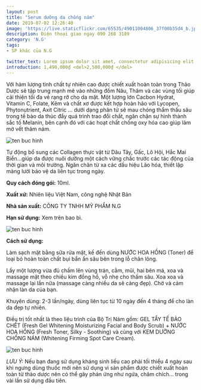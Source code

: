 ```yaml
---
layout: post
title: "Serum dưỡng da chống nám"
date: 2019-07-02 12:26:40
image: 'https://live.staticflickr.com/65535/49011004806_37f00b35d4_b.jpg'
description: Điện thoại giao ngay 090 268 3189
category: 'N.G'
tags:
- SP khác của N.G

twitter_text: Lorem ipsum dolor sit amet, consectetur adipisicing elit.
introduction: 1,490,000₫ <del>2,500,000₫ </del>
---
```


Với hàm lượng tinh chất tự nhiên cao được chiết xuất hoàn toàn trong Thảo Dược sẽ tập trung mạnh mẽ vào những đốm Nâu, Thâm và các vùng tối giúp cải thiện tối đa vẻ rạng rỡ cho da mặt. Một lượng lớn Cacbon Hydrat, Vitamin C, Folate, Kẽm và chất xơ được kết hợp hoàn hảo với Lycopen, Phytonutrient,  Axit Citric ... dưới dạng phân tử sẽ mau chóng thẩm thấu sâu trong tế bào da thúc đẩy quá trình trao đổi chất, ngăn chặn sự hình thành sắc tố Melanin, bên cạnh đó với các hoạt chất chống oxy hóa cao giúp làm mờ vết thâm nám.

![ten buc hinh](https://scontent.fsgn2-2.fna.fbcdn.net/v/t1.0-9/66461441_1333659720121463_118420245579825152_n.jpg?_nc_cat=100&_nc_oc=AQkDc2eACP4piyMsVWdaWAJRbYPYzUldMZNXuJ8PpJaGQI8wC2qU4kEoXxlP4ZBdYJ6_8PEPgToayywNveFU6o-R&_nc_ht=scontent.fsgn2-2.fna&oh=dce3f32a0a3705a4987e6efc9fb0b724&oe=5DA74B71 "ten buc hinh")

Tự động bổ sung các Collagen thực vật từ Dâu Tây, Gấc, Lô Hội, Hắc Mai Biển...giúp da được nuôi dưỡng một cách vững chắc trước các tác động của thời gian và môi trường. Ngăn chăn từ xa các dấu hiệu Lão hóa, thiết lập màng lưới bảo vệ da liên tục trong ngày.

**Quy cách đóng gói:** 10ml.

**Xuất xứ:** Nhiên liệu Việt Nam, công nghệ Nhật Bản

**Nhà sản xuất:** CÔNG TY TNHH MỸ PHẨM N.G 

**Hạn sử dụng:** Xem trên bao bì.

![ten buc hinh](https://scontent.fsgn2-1.fna.fbcdn.net/v/t1.0-9/66655771_1333659746788127_560917218414559232_n.jpg?_nc_cat=105&_nc_oc=AQnoXJ5SP_Kri_jIfg7u9GumDBIAp4VHSLnICto_EvbveVs_2OVxjF-A5CYK83tgnGQCBk9pyweIlyvo7dcgT848&_nc_ht=scontent.fsgn2-1.fna&oh=ef712f0716d2dd1172c42711edd6f1dd&oe=5D7A69B9 "ten buc hinh")

**Cách sử dụng:**

Làm sạch mặt bằng sữa rửa mặt, kế đến dùng NƯỚC HOA HỒNG (Toner) để loại bỏ hoàn toàn chất bụi bẩn ẩn sâu bên trong lỗ chân lông.

Lấy một lượng vừa đủ chấm lên vùng trán, cằm, mũi, hai bên má, xoa và massage mặt theo chiều kim đồng hồ, vỗ nhẹ cho thấm sâu. Xoa xoa và massage lại lần nữa (massage càng nhiều da sẽ càng đẹp). Chờ và cảm nhận làn da của bạn.

Khuyên dùng: 2-3 lần/ngày, dùng liên tục từ 10 ngày đến 4 tháng để cho làn da đẹp tự nhiên.

Điều trị tốt nhất là theo liệu trình của Bộ Trị Nám gồm: GEL TẨY TẾ BÀO CHẾT (Fresh Gel Whitening Moisturizing Facial and Body Scrub) + NƯỚC HOA HỒNG (Fresh Toner, Silky - Soothing) và cùng với KEM DƯỠNG CHỐNG NÁM (Whitening Firming Spot Care Cream). 

![ten buc hinh](https://scontent.fsgn2-1.fna.fbcdn.net/v/t1.0-9/66264307_1333659736788128_4422588121737068544_n.jpg?_nc_cat=107&_nc_oc=AQkZtZdQA2hsS4qr8GHcSJAleUwsYmDCtnJw4m7W0LeZ5xw4NiF8E99s24CnhrAObfCIBiPf0pKat1jySUPdVAfO&_nc_ht=scontent.fsgn2-1.fna&oh=2ebb18c413282956be11687d62530c1b&oe=5DC05E85 "ten buc hinh")

*LƯU Ý:* Nếu bạn đang sử dụng kháng sinh liều cao phải tối thiểu 4 ngày sau khi ngưng dùng thuốc mới nên sử dụng vì sản phẩm được chiết xuất hoàn toàn từ thảo dược nên có thể gây phản ứng như ngứa, châm chích... trong vài lần sử dụng đầu tiên.